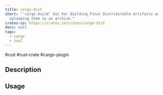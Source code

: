 ```yaml
---
title: cargo-dist
short: "`cargo build` but For Building Final Distributable Artifacts and
  uploading them to an archive."
crates-io: https://crates.io/crates/cargo-dist
docs: null
tags:
  - cargo
  - tool
---
```

#rust #rust-crate #cargo-plugin 

## Description

## Usage
